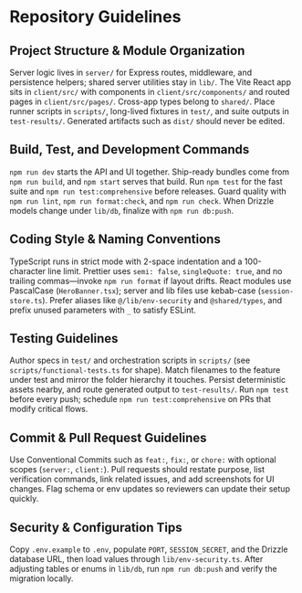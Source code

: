 # Repository Guidelines

## Project Structure & Module Organization
Server logic lives in `server/` for Express routes, middleware, and persistence helpers; shared server utilities stay in `lib/`. The Vite React app sits in `client/src/` with components in `client/src/components/` and routed pages in `client/src/pages/`. Cross-app types belong to `shared/`. Place runner scripts in `scripts/`, long-lived fixtures in `test/`, and suite outputs in `test-results/`. Generated artifacts such as `dist/` should never be edited.

## Build, Test, and Development Commands
`npm run dev` starts the API and UI together. Ship-ready bundles come from `npm run build`, and `npm start` serves that build. Run `npm test` for the fast suite and `npm run test:comprehensive` before releases. Guard quality with `npm run lint`, `npm run format:check`, and `npm run check`. When Drizzle models change under `lib/db`, finalize with `npm run db:push`.

## Coding Style & Naming Conventions
TypeScript runs in strict mode with 2-space indentation and a 100-character line limit. Prettier uses `semi: false`, `singleQuote: true`, and no trailing commas—invoke `npm run format` if layout drifts. React modules use PascalCase (`HeroBanner.tsx`); server and lib files use kebab-case (`session-store.ts`). Prefer aliases like `@/lib/env-security` and `@shared/types`, and prefix unused parameters with `_` to satisfy ESLint.

## Testing Guidelines
Author specs in `test/` and orchestration scripts in `scripts/` (see `scripts/functional-tests.ts` for shape). Match filenames to the feature under test and mirror the folder hierarchy it touches. Persist deterministic assets nearby, and route generated output to `test-results/`. Run `npm test` before every push; schedule `npm run test:comprehensive` on PRs that modify critical flows.

## Commit & Pull Request Guidelines
Use Conventional Commits such as `feat:`, `fix:`, or `chore:` with optional scopes (`server:`, `client:`). Pull requests should restate purpose, list verification commands, link related issues, and add screenshots for UI changes. Flag schema or env updates so reviewers can update their setup quickly.

## Security & Configuration Tips
Copy `.env.example` to `.env`, populate `PORT`, `SESSION_SECRET`, and the Drizzle database URL, then load values through `lib/env-security.ts`. After adjusting tables or enums in `lib/db`, run `npm run db:push` and verify the migration locally.
